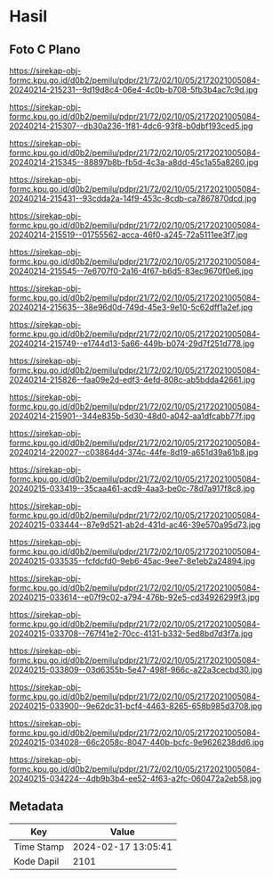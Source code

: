 # Hasil

## Foto C Plano

https://sirekap-obj-formc.kpu.go.id/d0b2/pemilu/pdpr/21/72/02/10/05/2172021005084-20240214-215231--9d19d8c4-06e4-4c0b-b708-5fb3b4ac7c9d.jpg

https://sirekap-obj-formc.kpu.go.id/d0b2/pemilu/pdpr/21/72/02/10/05/2172021005084-20240214-215307--db30a236-1f81-4dc6-93f8-b0dbf193ced5.jpg

https://sirekap-obj-formc.kpu.go.id/d0b2/pemilu/pdpr/21/72/02/10/05/2172021005084-20240214-215345--88897b8b-fb5d-4c3a-a8dd-45c1a55a8260.jpg

https://sirekap-obj-formc.kpu.go.id/d0b2/pemilu/pdpr/21/72/02/10/05/2172021005084-20240214-215431--93cdda2a-14f9-453c-8cdb-ca7867870dcd.jpg

https://sirekap-obj-formc.kpu.go.id/d0b2/pemilu/pdpr/21/72/02/10/05/2172021005084-20240214-215519--01755562-acca-46f0-a245-72a5111ee3f7.jpg

https://sirekap-obj-formc.kpu.go.id/d0b2/pemilu/pdpr/21/72/02/10/05/2172021005084-20240214-215545--7e6707f0-2a16-4f67-b6d5-83ec9670f0e6.jpg

https://sirekap-obj-formc.kpu.go.id/d0b2/pemilu/pdpr/21/72/02/10/05/2172021005084-20240214-215635--38e96d0d-749d-45e3-9e10-5c62dff1a2ef.jpg

https://sirekap-obj-formc.kpu.go.id/d0b2/pemilu/pdpr/21/72/02/10/05/2172021005084-20240214-215749--e1744d13-5a66-449b-b074-29d7f251d778.jpg

https://sirekap-obj-formc.kpu.go.id/d0b2/pemilu/pdpr/21/72/02/10/05/2172021005084-20240214-215826--faa09e2d-edf3-4efd-808c-ab5bdda42661.jpg

https://sirekap-obj-formc.kpu.go.id/d0b2/pemilu/pdpr/21/72/02/10/05/2172021005084-20240214-215901--344e835b-5d30-48d0-a042-aa1dfcabb77f.jpg

https://sirekap-obj-formc.kpu.go.id/d0b2/pemilu/pdpr/21/72/02/10/05/2172021005084-20240214-220027--c03864d4-374c-44fe-8d19-a651d39a61b8.jpg

https://sirekap-obj-formc.kpu.go.id/d0b2/pemilu/pdpr/21/72/02/10/05/2172021005084-20240215-033419--35caa461-acd9-4aa3-be0c-78d7a917f8c8.jpg

https://sirekap-obj-formc.kpu.go.id/d0b2/pemilu/pdpr/21/72/02/10/05/2172021005084-20240215-033444--87e9d521-ab2d-431d-ac46-39e570a95d73.jpg

https://sirekap-obj-formc.kpu.go.id/d0b2/pemilu/pdpr/21/72/02/10/05/2172021005084-20240215-033535--fcfdcfd0-9eb6-45ac-9ee7-8e1eb2a24894.jpg

https://sirekap-obj-formc.kpu.go.id/d0b2/pemilu/pdpr/21/72/02/10/05/2172021005084-20240215-033614--e07f9c02-a794-476b-92e5-cd34926299f3.jpg

https://sirekap-obj-formc.kpu.go.id/d0b2/pemilu/pdpr/21/72/02/10/05/2172021005084-20240215-033708--767f41e2-70cc-4131-b332-5ed8bd7d3f7a.jpg

https://sirekap-obj-formc.kpu.go.id/d0b2/pemilu/pdpr/21/72/02/10/05/2172021005084-20240215-033809--03d6355b-5e47-498f-966c-a22a3cecbd30.jpg

https://sirekap-obj-formc.kpu.go.id/d0b2/pemilu/pdpr/21/72/02/10/05/2172021005084-20240215-033900--9e62dc31-bcf4-4463-8265-658b985d3708.jpg

https://sirekap-obj-formc.kpu.go.id/d0b2/pemilu/pdpr/21/72/02/10/05/2172021005084-20240215-034028--66c2058c-8047-440b-bcfc-9e9626238dd6.jpg

https://sirekap-obj-formc.kpu.go.id/d0b2/pemilu/pdpr/21/72/02/10/05/2172021005084-20240215-034224--4db9b3b4-ee52-4f63-a2fc-060472a2eb58.jpg


## Metadata

| Key        | Value               |
| ---------- | ------------------- |
| Time Stamp | 2024-02-17 13:05:41 |
| Kode Dapil | 2101                |



